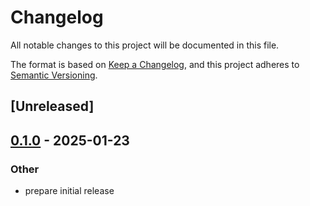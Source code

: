 # Changelog

All notable changes to this project will be documented in this file.

The format is based on [Keep a Changelog](https://keepachangelog.com/en/1.0.0/),
and this project adheres to [Semantic Versioning](https://semver.org/spec/v2.0.0.html).

## [Unreleased]

## [0.1.0](https://github.com/LawnGnome/mapstic/releases/tag/mapstic-derive-impl-v0.1.0) - 2025-01-23

### Other

- prepare initial release

